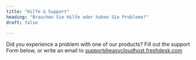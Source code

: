 ```yaml
---
title: "Hilfe & Support"
heading: "Brauchen Sie Hilfe oder haben Sie Probleme?"
draft: false

---
```


Did you experience a problem with one of our products? Fill out the support Form below, or write an email to <a href="mailto:support@easycloudhost.freshdesk.com">sup<!-- fugg off -->port@easycloudhost.freshdesk.com</a>